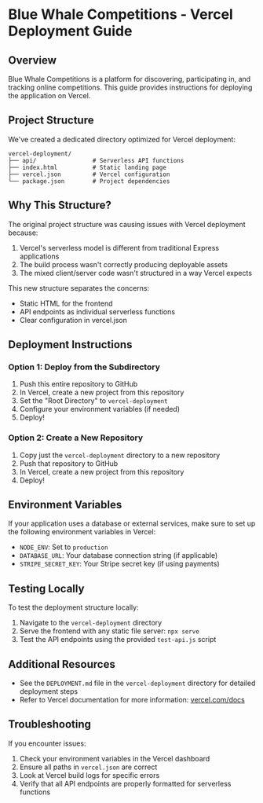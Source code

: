 # Blue Whale Competitions - Vercel Deployment Guide

## Overview

Blue Whale Competitions is a platform for discovering, participating in, and tracking online competitions. This guide provides instructions for deploying the application on Vercel.

## Project Structure

We've created a dedicated directory optimized for Vercel deployment:

```
vercel-deployment/
├── api/                # Serverless API functions
├── index.html          # Static landing page
├── vercel.json         # Vercel configuration
└── package.json        # Project dependencies
```

## Why This Structure?

The original project structure was causing issues with Vercel deployment because:

1. Vercel's serverless model is different from traditional Express applications
2. The build process wasn't correctly producing deployable assets
3. The mixed client/server code wasn't structured in a way Vercel expects

This new structure separates the concerns:
- Static HTML for the frontend
- API endpoints as individual serverless functions
- Clear configuration in vercel.json

## Deployment Instructions

### Option 1: Deploy from the Subdirectory

1. Push this entire repository to GitHub
2. In Vercel, create a new project from this repository
3. Set the "Root Directory" to `vercel-deployment`
4. Configure your environment variables (if needed)
5. Deploy!

### Option 2: Create a New Repository

1. Copy just the `vercel-deployment` directory to a new repository
2. Push that repository to GitHub
3. In Vercel, create a new project from this repository
4. Deploy!

## Environment Variables

If your application uses a database or external services, make sure to set up the following environment variables in Vercel:

- `NODE_ENV`: Set to `production`
- `DATABASE_URL`: Your database connection string (if applicable)
- `STRIPE_SECRET_KEY`: Your Stripe secret key (if using payments)

## Testing Locally

To test the deployment structure locally:

1. Navigate to the `vercel-deployment` directory
2. Serve the frontend with any static file server: `npx serve`
3. Test the API endpoints using the provided `test-api.js` script

## Additional Resources

- See the `DEPLOYMENT.md` file in the `vercel-deployment` directory for detailed deployment steps
- Refer to Vercel documentation for more information: [vercel.com/docs](https://vercel.com/docs)

## Troubleshooting

If you encounter issues:

1. Check your environment variables in the Vercel dashboard
2. Ensure all paths in `vercel.json` are correct
3. Look at Vercel build logs for specific errors
4. Verify that all API endpoints are properly formatted for serverless functions